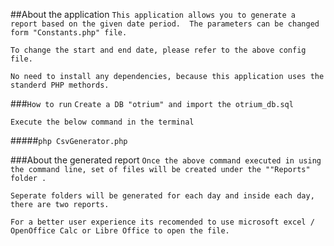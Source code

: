 ##About the application
``This application allows you to generate a report based on the given date period. 
The parameters can be changed form "Constants.php" file.``

``To change the start and end date, please refer to the above config file.``

``No need to install any dependencies, because this application uses the standerd PHP methords.``

###`How to run`
`Create a DB "otrium" and import the otrium_db.sql`

`Execute the below command in the terminal`

#####`php CsvGenerator.php`

###About the generated report
`Once the above command executed in using the command line, set of files will be created under the ""Reports" folder . `

`Seperate folders will be generated for each day and inside each day, there are two reports.`

`For a better user experience its recomended to use microsoft excel / OpenOffice Calc or Libre Office to open the file.`